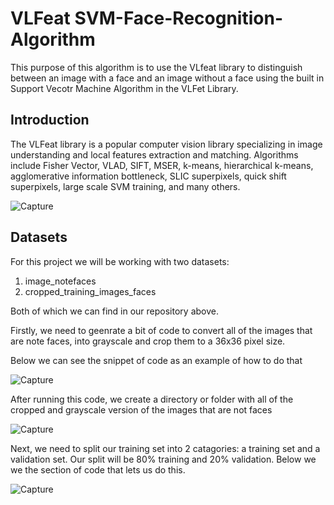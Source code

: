# VLFeat SVM-Face-Recognition-Algorithm
This purpose of this algorithm is to use the VLfeat library to distinguish between an image with a face and an image without a face using the built in Support Vecotr Machine Algorithm in the VLFet Library.

## Introduction

The VLFeat library is a popular computer vision library specializing in image understanding and local features extraction and matching. Algorithms include Fisher Vector, VLAD, SIFT, MSER, k-means, hierarchical k-means, agglomerative information bottleneck, SLIC superpixels, quick shift superpixels, large scale SVM training, and many others.

![Capture](https://user-images.githubusercontent.com/39222728/57195365-8f476180-6f1f-11e9-9202-72ce0b49d109.JPG)

## Datasets

For this project we will be working with two datasets:

1. image_notefaces 
2. cropped_training_images_faces

Both of which we can find in our repository above.

Firstly, we need to geenrate a bit of code to convert all of the images that are note faces, into grayscale and crop them to a 36x36 pixel size.

Below we can see the snippet of code as an example of how to do that

![Capture](https://user-images.githubusercontent.com/39222728/57195392-d6cded80-6f1f-11e9-9747-44ea22c7ff93.JPG)

After running this code, we create a directory or folder with all of the cropped and grayscale version of the images that are not faces

![Capture](https://user-images.githubusercontent.com/39222728/57195752-33330c00-6f24-11e9-8b0a-3c03274a5d5f.JPG)

Next, we need to split our training set into 2 catagories: a training set and a validation set. Our split will be 80% training and 20% validation. Below we we the section of code that lets us do this.

![Capture](https://user-images.githubusercontent.com/39222728/57195804-a9377300-6f24-11e9-99c3-2aa3e88a0459.JPG)
